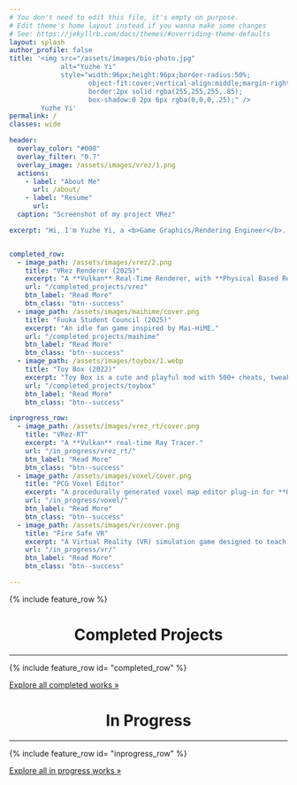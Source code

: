 ```yaml
---
# You don't need to edit this file, it's empty on purpose.
# Edit theme's home layout instead if you wanna make some changes
# See: https://jekyllrb.com/docs/themes/#overriding-theme-defaults
layout: splash
author_profile: false
title: '<img src="/assets/images/bio-photo.jpg"
             alt="Yuzhe Yi"
             style="width:96px;height:96px;border-radius:50%;
                    object-fit:cover;vertical-align:middle;margin-right:12px;
                    border:2px solid rgba(255,255,255,.85);
                    box-shadow:0 2px 6px rgba(0,0,0,.25);" />
        Yuzhe Yi'
permalink: / 
classes: wide

header:
  overlay_color: "#000"
  overlay_filter: "0.7"
  overlay_image: /assets/images/vrez/1.png
  actions:
    - label: "About Me"
      url: /about/
    - label: "Resume"
      url:
  caption: "Screenshot of my project VRez"

excerpt: "Hi, I'm Yuzhe Yi, a <b>Game Graphics/Rendering Engineer</b>. I'm currently pursuing my Master's degree in Computing Science at University of Alberta."


completed_row:
  - image_path: /assets/images/vrez/2.png
    title: "VRez Renderer (2025)"
    excerpt: "A **Vulkan** Real-Time Renderer, with **Physical Based Rendering**, **Image Based Lighting**,**Forward + Deferred Pipelines**, **Shadow Map**, and **FXAA**."
    url: "/completed_projects/vrez"
    btn_label: "Read More"
    btn_class: "btn--success"
  - image_path: /assets/images/maihime/cover.png
    title: "Fuuka Student Council (2025)"
    excerpt: "An idle fan game inspired by Mai-HiME."
    url: "/completed_projects/maihime"
    btn_label: "Read More"
    btn_class: "btn--success"
  - image_path: /assets/images/toybox/1.webp
    title: "Toy Box (2022)"
    excerpt: "Toy Box is a cute and playful mod with 500+ cheats, tweaks and quality of life improvements for Pathfinder: WoTR."
    url: "/completed_projects/toybox"
    btn_label: "Read More"
    btn_class: "btn--success"

inprogress_row:
  - image_path: /assets/images/vrez_rt/cover.png
    title: "VRez-RT"
    excerpt: "A **Vulkan** real-time Ray Tracer."
    url: "/in_progress/vrez_rt/"
    btn_label: "Read More"
    btn_class: "btn--success"
  - image_path: /assets/images/voxel/cover.png
    title: "PCG Voxel Editor"
    excerpt: "A procedurally generated voxel map editor plug-in for **Unreal Engine 5**."
    url: "/in_progress/voxel/"
    btn_label: "Read More"
    btn_class: "btn--success"
  - image_path: /assets/images/vr/cover.png
    title: "Fire Safe VR"
    excerpt: "A Virtual Reality (VR) simulation game designed to teach essential fire safety and evacuation procedures."
    url: "/in_progress/vr/"
    btn_label: "Read More"
    btn_class: "btn--success"

---
```


{% include feature_row %}

<h1><center>Completed Projects</center></h1>
<hr/>

{% include feature_row id= "completed_row" %}

<p><a class="btn btn--primary" href="{{ "/completed_projects/" | completed-archive }}">Explore all completed works &raquo;</a></p>


<h1><center>In Progress</center></h1>
<hr/>

{% include feature_row id= "inprogress_row" %}

<p><a class="btn btn--primary" href="{{ "/in_progress/" | inprogress-archive }}">Explore all in progress works &raquo;</a></p>
